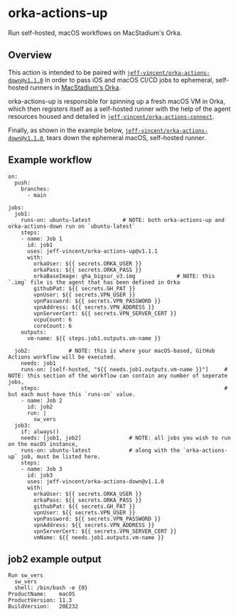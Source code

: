 # orka-actions-up

Run self-hosted, macOS workflows on MacStadium's Orka. 

## Overview
This action is intended to be paired with [`jeff-vincent/orka-actions-down@v1.1.0`](https://github.com/marketplace/actions/orka-actions-down) in order to pass iOS and macOS CI/CD jobs to ephemeral, self-hosted runners in [MacStadium's Orka](https://orkadocs.macstadium.com). 

orka-actions-up is responsible for spinning up a fresh macOS VM in Orka, which then registers itself as a self-hosted runner with the help of the agent resources housed and detailed in [`jeff-vincent/orka-actions-connect`](https://github.com/jeff-vincent/orka-actions-connect). 

Finally, as shown in the example below, [`jeff-vincent/orka-actions-down@v1.1.0`](https://github.com/marketplace/actions/orka-actions-down), tears down the ephemeral macOS, self-hosted runner.

## Example workflow

```
on:
  push:
    branches:
      - main

jobs:
  job1:
    runs-on: ubuntu-latest          # NOTE: both orka-actions-up and orka-actions-down run on `ubuntu-latest`
    steps:
    - name: Job 1
      id: job1
      uses: jeff-vincent/orka-actions-up@v1.1.1
      with:
        orkaUser: ${{ secrets.ORKA_USER }}
        orkaPass: ${{ secrets.ORKA_PASS }}
        orkaBaseImage: gha_bigsur_v3.img             # NOTE: this `.img` file is the agent that has been defined in Orka
        githubPat: ${{ secrets.GH_PAT }}             
        vpnUser: ${{ secrets.VPN_USER }}
        vpnPassword: ${{ secrets.VPN_PASSWORD }}
        vpnAddress: ${{ secrets.VPN_ADDRESS }}
        vpnServerCert: ${{ secrets.VPN_SERVER_CERT }}
        vcpuCount: 6
        coreCount: 6
    outputs:
      vm-name: ${{ steps.job1.outputs.vm-name }}
         
  job2:            # NOTE: this is where your macOS-based, GitHub Actions workflow will be executed.
    needs: job1     
    runs-on: [self-hosted, "${{ needs.job1.outputs.vm-name }}"]     # NOTE: this section of the workflow can contain any number of seperate jobs,
    steps:                                                          # but each must have this `runs-on` value.
    - name: Job 2
      id: job2
      run: |
        sw_vers
  job3:
    if: always()
    needs: [job1, job2]               # NOTE: all jobs you wish to run on the macOS instance, 
    runs-on: ubuntu-latest            # along with the `orka-actions-up` job, must be listed here.
    steps:
    - name: Job 3
      id: job3
      uses: jeff-vincent/orka-actions-down@v1.1.0
      with:
        orkaUser: ${{ secrets.ORKA_USER }}
        orkaPass: ${{ secrets.ORKA_PASS }}
        githubPat: ${{ secrets.GH_PAT }}
        vpnUser: ${{ secrets.VPN_USER }}
        vpnPassword: ${{ secrets.VPN_PASSWORD }}
        vpnAddress: ${{ secrets.VPN_ADDRESS }}
        vpnServerCert: ${{ secrets.VPN_SERVER_CERT }}
        vmName: ${{ needs.job1.outputs.vm-name }}
```

## job2 example output

```
Run sw_vers
  sw_vers
  shell: /bin/bash -e {0}
ProductName:	macOS
ProductVersion:	11.3
BuildVersion:	20E232
```
